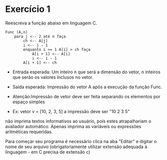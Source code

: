 # Exercício 1

Reescreva a função abaixo em linguagem C.
```
Func (A,n)
    para j <-- 2 até n faça
        ch <-- A[j]
        i <-- j - 1
        enquanto i >= 1 A[i] > ch faça
            A[i + 1] <-- A[i]
            i <-- i - 1
        A[i + 1] <-- ch
```
- Entrada esperada: Um inteiro n que será a dimensão do vetor, n inteiros que serão os valores inclusos no vetor.
- Saída esperada: Impressão do vetor A  após a execução da função Func.

- Atenção:Impressão de vetor deve ser feita separando os elementos por espaço simples

- Ex: vetor v = [10, 2, 3, 5] a impressão deve ser "10 2 3 5"

não imprima textos informativos ao usuário, pois estes atrapalhariam o avaliador automático. Apenas imprima as variáveis ou expressões aritméticas requeridas.

Para começar seu programa é necessário clica na aba "Editar" e digitar o nome de seu arquivo (obrigatoriamente utilizar extensão adequada à linguagem - em C precisa de extensão c)